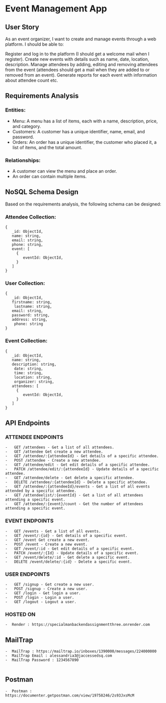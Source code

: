 # Event Management App

## User Story

 As an event organizer, I want to create and manage events through a web platform. I should be able to:

Register and log in to the platform (I should get a welcome mail when I register).
Create new events with details such as name, date, location, description.
Manage attendees by adding, editing and removing attendees from the event (attendees should get a mail when they are added to or removed from an event).
Generate reports for each event with information about attendee count etc.

## Requirements Analysis

### Entities:

-   Menu: A menu has a list of items, each with a name, description, price, and category.
-   Customers: A customer has a unique identifier, name, email, and password.
-   Orders: An order has a unique identifier, the customer who placed it, a list of items, and the total amount.

### Relationships:

-   A customer can view the menu and place an order.
-   An order can contain multiple items.

## NoSQL Schema Design

Based on the requirements analysis, the following schema can be designed:

### Attendee Collection:

```
{
   _id: ObjectId,
   name: string,
   email: string,
   phone: string,
   event: [
     {
        eventId: ObjectId,
     }
   ]
}

```

### User Collection:

```
{
   _id: ObjectId,
   firstname: string,
    lastname: string,
   email: string,
   password: string,
   address: string,
    phone: string
}

```

### Event Collection:

```
{
   _id: ObjectId,
   name: string,
   description: string,
    date: string,
    time: string,
    location: string,
    organizer: string,
   attendees: [
     {
        eventId: ObjectId,
     }
   ]
}

```
## API Endpoints

### **ATTENDEE ENDPOINTS**

```
-   GET /attendees - Get a list of all attendees.
-   GET /attendee Get create a new attendee.
-   GET /attendee/:{attendeeId} - Get details of a specific attendee.
-   POST /attendee - Create a new attendee.
-   GET /attendee/edit - Get edit details of a specific attendee.
-   PATCH /attendee/edit/:{attendeeId} - Update details of a specific attendee.
-   GET /attendee/delete - Get delete a specific attendee.
-   DELETE /attendee/:{attendeeId} - Delete a specific attendee.
-   GET /attendee/:{attendeeId}/events - Get a list of all events attended by a specific attendee.
-   GET /attendeelist/:{eventId} - Get a list of all attendees attending a specific event.
-   GET /attendee/:{event}/count - Get the number of attendees attending a specific event.
```

### **EVENT ENDPOINTS**

```
-   GET /events - Get a list of all events.
-   GET /event/:{id} - Get details of a specific event.
-   GET /event Get create a new event.
-   POST /event - Create a new event.
-   GET /event/:id - Get edit details of a specific event.
-   PATCH /event/:{Id} - Update details of a specific event.
-   GET /event/delete/:id - Get delete a specific event.
-   DELETE /event/delete/:{id} - Delete a specific event.
```

### **USER ENDPOINTS**

```
-   GET /signup - Get create a new user.
-   POST /signup - Create a new user.
-   GET /login - Get login a user.
-   POST /login - Login a user.
-   GET /logout - Logout a user.

```

### **HOSTED ON**

```
-  Render : https://specialmanbackendassignmentthree.onrender.com

```

## MailTrap

```
-  MailTrap : https://mailtrap.io/inboxes/1390000/messages/224000000
-  MailTrap Email : alessandria3@jaccessedsq.com
-  MailTrap Password : 1234567890


```

## Postman

```
-  Postman : https://documenter.getpostman.com/view/19758246/2s93JxsMcM

```